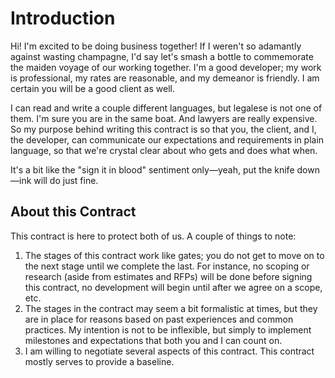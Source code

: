 Introduction
============

Hi! I'm excited to be doing business together! If I weren't so adamantly
against wasting champagne, I'd say let's smash a bottle to commemorate the maiden voyage of our working together. I'm a good developer; my work is
professional, my rates are reasonable, and my demeanor is friendly. I am
certain you will be a good client as well.

I can read and write a couple different languages, but legalese is not one of
them. I'm sure you are in the same boat. And lawyers are really expensive. So
my purpose behind writing this contract is so that you, the client, and I, the
developer, can communicate our expectations and requirements in plain language,
so that we're crystal clear about who gets and does what when.

It's a bit like the "sign it in blood" sentiment only&mdash;yeah, put the knife
down&mdash;ink will do just fine.

About this Contract
-------------------

This contract is here to protect both of us. A couple of things to note:
1. The stages of this contract work like gates; you do not get to move on to
   the next stage until we complete the last. For instance, no scoping or
   research (aside from estimates and RFPs) will be done before signing this
   contract, no development will begin until after we agree on a scope, etc.
2. The stages in the contract may seem a bit formalistic at times, but they are
   in place for reasons based on past experiences and common practices. My
   intention is not to be inflexible, but simply to implement milestones and
   expectations that both you and I can count on.
3. I am willing to negotiate several aspects of this contract. This contract
   mostly serves to provide a baseline.
